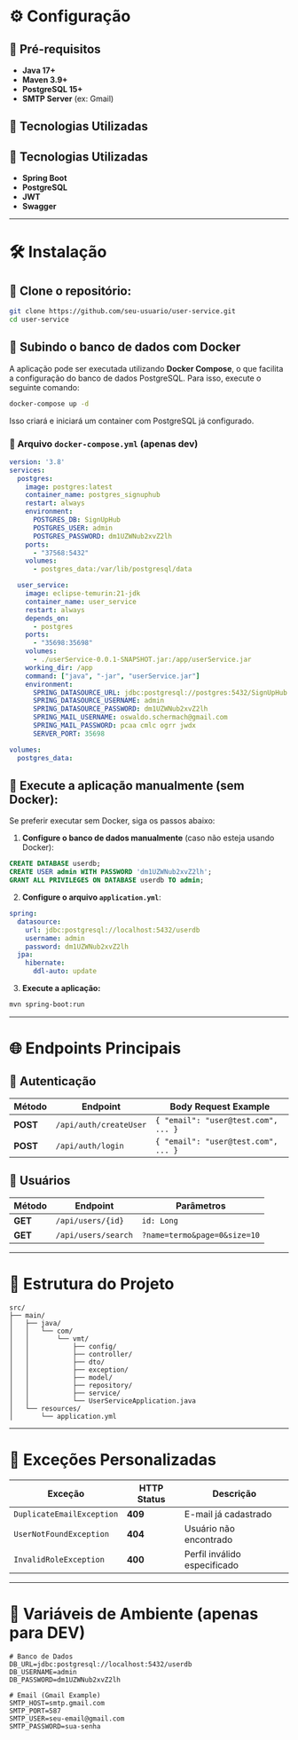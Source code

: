# ⚙️ Configuração

## 📌 Pré-requisitos

- **Java 17+**
- **Maven 3.9+**
- **PostgreSQL 15+**
- **SMTP Server** (ex: Gmail)

## 🚀 Tecnologias Utilizadas

## 🚀 Tecnologias Utilizadas

- **Spring Boot** 
- **PostgreSQL** 
- **JWT** 
- **Swagger** 

---

# 🛠️ Instalação

## 🔹 Clone o repositório:

```bash
git clone https://github.com/seu-usuario/user-service.git
cd user-service
```

## 🔹 Subindo o banco de dados com Docker

A aplicação pode ser executada utilizando **Docker Compose**, o que facilita a configuração do banco de dados PostgreSQL. Para isso, execute o seguinte comando:

```bash
docker-compose up -d
```

Isso criará e iniciará um container com PostgreSQL já configurado.

### 📄 Arquivo `docker-compose.yml` (apenas dev)

```yaml
version: '3.8'
services:
  postgres:
    image: postgres:latest
    container_name: postgres_signuphub
    restart: always
    environment:
      POSTGRES_DB: SignUpHub
      POSTGRES_USER: admin
      POSTGRES_PASSWORD: dm1UZWNub2xvZ2lh
    ports:
      - "37568:5432"
    volumes:
      - postgres_data:/var/lib/postgresql/data

  user_service:
    image: eclipse-temurin:21-jdk
    container_name: user_service
    restart: always
    depends_on:
      - postgres
    ports:
      - "35698:35698"
    volumes:
      - ./userService-0.0.1-SNAPSHOT.jar:/app/userService.jar
    working_dir: /app
    command: ["java", "-jar", "userService.jar"]
    environment:
      SPRING_DATASOURCE_URL: jdbc:postgresql://postgres:5432/SignUpHub
      SPRING_DATASOURCE_USERNAME: admin
      SPRING_DATASOURCE_PASSWORD: dm1UZWNub2xvZ2lh
      SPRING_MAIL_USERNAME: oswaldo.schermach@gmail.com
      SPRING_MAIL_PASSWORD: pcaa cmlc ogrr jwdx
      SERVER_PORT: 35698

volumes:
  postgres_data:
```

## 🔹 Execute a aplicação manualmente (sem Docker):

Se preferir executar sem Docker, siga os passos abaixo:

1. **Configure o banco de dados manualmente** (caso não esteja usando Docker):

```sql
CREATE DATABASE userdb;
CREATE USER admin WITH PASSWORD 'dm1UZWNub2xvZ2lh';
GRANT ALL PRIVILEGES ON DATABASE userdb TO admin;
```

2. **Configure o arquivo `application.yml`**:

```yaml
spring:
  datasource:
    url: jdbc:postgresql://localhost:5432/userdb
    username: admin
    password: dm1UZWNub2xvZ2lh
  jpa:
    hibernate:
      ddl-auto: update
```

3. **Execute a aplicação:**

```bash
mvn spring-boot:run
```

---

# 🌐 Endpoints Principais

## 🔑 Autenticação

| Método | Endpoint               | Body Request Example |
|--------|------------------------|----------------------|
| **POST** | `/api/auth/createUser` | `{ "email": "user@test.com", ... }` |
| **POST** | `/api/auth/login`      | `{ "email": "user@test.com", ... }` |

## 👤 Usuários

| Método | Endpoint              | Parâmetros |
|--------|----------------------|------------|
| **GET** | `/api/users/{id}`    | `id: Long` |
| **GET** | `/api/users/search`  | `?name=termo&page=0&size=10` |

---

# 📂 Estrutura do Projeto

```
src/
├── main/
│   ├── java/
│   │   └── com/
│   │       └── vmt/
│   │           ├── config/
│   │           ├── controller/
│   │           ├── dto/
│   │           ├── exception/
│   │           ├── model/
│   │           ├── repository/
│   │           ├── service/
│   │           └── UserServiceApplication.java
│   └── resources/
│       └── application.yml
```

---

# 🚨 Exceções Personalizadas

| Exceção | HTTP Status | Descrição |
|---------|------------|-----------|
| `DuplicateEmailException` | **409** | E-mail já cadastrado |
| `UserNotFoundException` | **404** | Usuário não encontrado |
| `InvalidRoleException` | **400** | Perfil inválido especificado |

---

# 🔑 Variáveis de Ambiente (apenas para DEV)

```env
# Banco de Dados
DB_URL=jdbc:postgresql://localhost:5432/userdb
DB_USERNAME=admin
DB_PASSWORD=dm1UZWNub2xvZ2lh

# Email (Gmail Example)
SMTP_HOST=smtp.gmail.com
SMTP_PORT=587
SMTP_USER=seu-email@gmail.com
SMTP_PASSWORD=sua-senha
```
